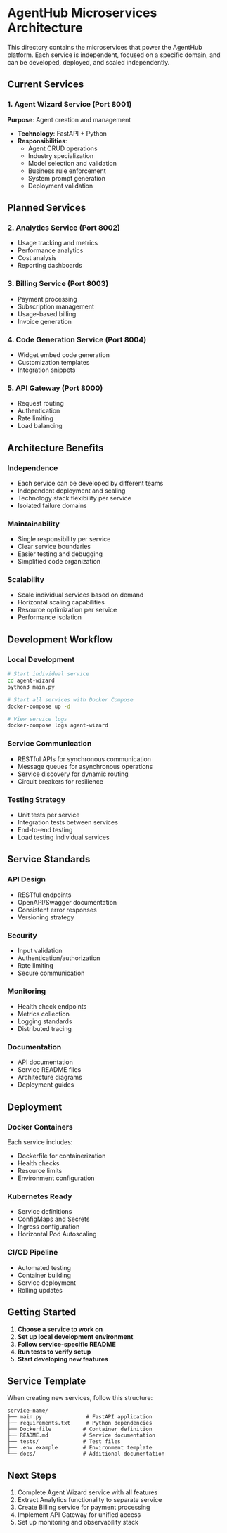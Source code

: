 # AgentHub Microservices Architecture

This directory contains the microservices that power the AgentHub platform. Each service is independent, focused on a specific domain, and can be developed, deployed, and scaled independently.

## Current Services

### 1. Agent Wizard Service (Port 8001)
**Purpose**: Agent creation and management
- **Technology**: FastAPI + Python
- **Responsibilities**:
  - Agent CRUD operations
  - Industry specialization
  - Model selection and validation
  - Business rule enforcement
  - System prompt generation
  - Deployment validation

## Planned Services

### 2. Analytics Service (Port 8002)
- Usage tracking and metrics
- Performance analytics
- Cost analysis
- Reporting dashboards

### 3. Billing Service (Port 8003)
- Payment processing
- Subscription management
- Usage-based billing
- Invoice generation

### 4. Code Generation Service (Port 8004)
- Widget embed code generation
- Customization templates
- Integration snippets

### 5. API Gateway (Port 8000)
- Request routing
- Authentication
- Rate limiting
- Load balancing

## Architecture Benefits

### Independence
- Each service can be developed by different teams
- Independent deployment and scaling
- Technology stack flexibility per service
- Isolated failure domains

### Maintainability
- Single responsibility per service
- Clear service boundaries
- Easier testing and debugging
- Simplified code organization

### Scalability
- Scale individual services based on demand
- Horizontal scaling capabilities
- Resource optimization per service
- Performance isolation

## Development Workflow

### Local Development
```bash
# Start individual service
cd agent-wizard
python3 main.py

# Start all services with Docker Compose
docker-compose up -d

# View service logs
docker-compose logs agent-wizard
```

### Service Communication
- RESTful APIs for synchronous communication
- Message queues for asynchronous operations
- Service discovery for dynamic routing
- Circuit breakers for resilience

### Testing Strategy
- Unit tests per service
- Integration tests between services
- End-to-end testing
- Load testing individual services

## Service Standards

### API Design
- RESTful endpoints
- OpenAPI/Swagger documentation
- Consistent error responses
- Versioning strategy

### Security
- Input validation
- Authentication/authorization
- Rate limiting
- Secure communication

### Monitoring
- Health check endpoints
- Metrics collection
- Logging standards
- Distributed tracing

### Documentation
- API documentation
- Service README files
- Architecture diagrams
- Deployment guides

## Deployment

### Docker Containers
Each service includes:
- Dockerfile for containerization
- Health checks
- Resource limits
- Environment configuration

### Kubernetes Ready
- Service definitions
- ConfigMaps and Secrets
- Ingress configuration
- Horizontal Pod Autoscaling

### CI/CD Pipeline
- Automated testing
- Container building
- Service deployment
- Rolling updates

## Getting Started

1. **Choose a service to work on**
2. **Set up local development environment**
3. **Follow service-specific README**
4. **Run tests to verify setup**
5. **Start developing new features**

## Service Template

When creating new services, follow this structure:
```
service-name/
├── main.py              # FastAPI application
├── requirements.txt     # Python dependencies
├── Dockerfile          # Container definition
├── README.md           # Service documentation
├── tests/              # Test files
├── .env.example        # Environment template
└── docs/               # Additional documentation
```

## Next Steps

1. Complete Agent Wizard service with all features
2. Extract Analytics functionality to separate service
3. Create Billing service for payment processing
4. Implement API Gateway for unified access
5. Set up monitoring and observability stack